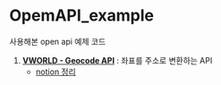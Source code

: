 # OpemAPI_example

사용해본 open api 예제 코드

1. [**VWORLD - Geocode API**](https://github.com/ChoSooBeen/OpemAPI_example/blob/main/vworld_api_example.ipynb) : 좌표를 주소로 변환하는 API
    + [notion 정리](https://sun-daughter-837.notion.site/Open-API-64065d6405304e16bda47a2b1f72a71c)
